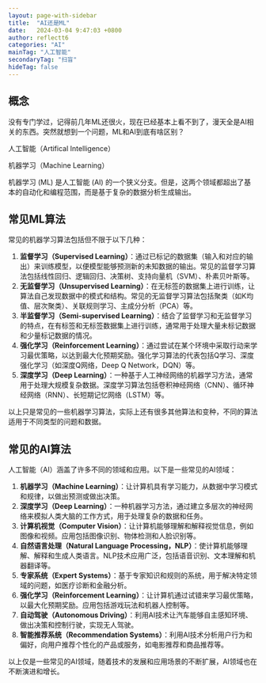 ```yaml
---
layout: page-with-sidebar
title:  "AI还是ML"
date:   2024-03-04 9:47:03 +0800
author: reflectt6
categories: "AI"
mainTag: "人工智能"
secondaryTag: "扫盲"
hideTag: false
---
```


## 概念

没有专门学过，记得前几年ML还很火，现在已经基本上看不到了，漫天全是AI相关的东西。突然就想到一个问题，ML和AI到底有啥区别？

人工智能（Artifical Intelligence）

机器学习（Machine Learning）

机器学习 (ML) 是人工智能 (AI) 的一个狭义分支。但是，这两个领域都超出了基本的自动化和编程范围，而是基于复杂的数据分析生成输出。

## 常见ML算法

常见的机器学习算法包括但不限于以下几种：

1. **监督学习（Supervised Learning）**：通过已标记的数据集（输入和对应的输出）来训练模型，以便模型能够预测新的未知数据的输出。常见的监督学习算法包括线性回归、逻辑回归、决策树、支持向量机（SVM）、朴素贝叶斯等。
2. **无监督学习（Unsupervised Learning）**：在无标签的数据集上进行训练，让算法自己发现数据中的模式和结构。常见的无监督学习算法包括聚类（如K均值、层次聚类）、关联规则学习、主成分分析（PCA）等。
3. **半监督学习（Semi-supervised Learning）**：结合了监督学习和无监督学习的特点，在有标签和无标签数据集上进行训练，通常用于处理大量未标记数据和少量标记数据的情况。
4. **强化学习（Reinforcement Learning）**：通过尝试在某个环境中采取行动来学习最优策略，以达到最大化预期奖励。强化学习算法的代表包括Q学习、深度强化学习（如深度Q网络，Deep Q Network，DQN）等。
5. **深度学习（Deep Learning）**：一种基于人工神经网络的机器学习方法，通常用于处理大规模复杂数据。深度学习算法包括卷积神经网络（CNN）、循环神经网络（RNN）、长短期记忆网络（LSTM）等。

以上只是常见的一些机器学习算法，实际上还有很多其他算法和变种，不同的算法适用于不同类型的问题和数据。



## 常见的AI算法

人工智能（AI）涵盖了许多不同的领域和应用。以下是一些常见的AI领域：

1. **机器学习（Machine Learning）**：让计算机具有学习能力，从数据中学习模式和规律，以做出预测或做出决策。
2. **深度学习（Deep Learning）**：一种机器学习方法，通过建立多层次的神经网络来模拟人类大脑的工作方式，用于处理复杂的数据和任务。
3. **计算机视觉（Computer Vision）**：让计算机能够理解和解释视觉信息，例如图像和视频。应用包括图像识别、物体检测和人脸识别等。
4. **自然语言处理（Natural Language Processing，NLP）**：使计算机能够理解、解释和生成人类语言。NLP技术应用广泛，包括语音识别、文本理解和机器翻译等。
5. **专家系统（Expert Systems）**：基于专家知识和规则的系统，用于解决特定领域的问题，如医疗诊断和金融分析。
6. **强化学习（Reinforcement Learning）**：让计算机通过试错来学习最优策略，以最大化预期奖励。应用包括游戏玩法和机器人控制等。
7. **自动驾驶（Autonomous Driving）**：利用AI技术让汽车能够自主感知环境、做出决策和控制行驶，实现无人驾驶。
8. **智能推荐系统（Recommendation Systems）**：利用AI技术分析用户行为和偏好，向用户推荐个性化的产品或服务，如电影推荐和商品推荐等。

以上仅是一些常见的AI领域，随着技术的发展和应用场景的不断扩展，AI领域也在不断演进和增长。









